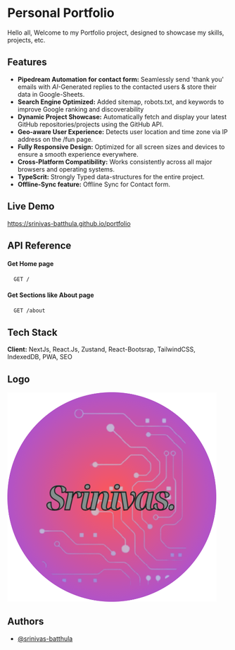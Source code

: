 # Personal Portfolio

Hello all, Welcome to my Portfolio project, designed to showcase my skills, projects, etc.

## Features

- **Pipedream Automation for contact form:** Seamlessly send 'thank you' emails with _AI_-Generated replies to the contacted users & store their data in Google-Sheets.
- **Search Engine Optimized:** Added sitemap, robots.txt, and keywords to improve Google ranking and discoverability
- **Dynamic Project Showcase:** Automatically fetch and display your latest GitHub repositories/projects using the GitHub API.
- **Geo-aware User Experience:** Detects user location and time zone via IP address on the /fun page.
- **Fully Responsive Design:** Optimized for all screen sizes and devices to ensure a smooth experience everywhere.
- **Cross-Platform Compatibility:** Works consistently across all major browsers and operating systems.
- **TypeScrit:** Strongly Typed data-structures for the entire project.
- **Offline-Sync feature:** Offline Sync for Contact form.

## Live Demo

https://srinivas-batthula.github.io/portfolio

## API Reference

#### Get Home page

```http
  GET /
```

#### Get Sections like About page

```http
  GET /about
```

## Tech Stack

**Client:** NextJs, React.Js, Zustand, React-Bootsrap, TailwindCSS, IndexedDB, PWA, SEO

## Logo

![Logo](https://github.com/srinivas-batthula/portfolio/blob/main/public/icon.png)

## Authors

- [@srinivas-batthula](https://www.github.com/srinivas-batthula)

